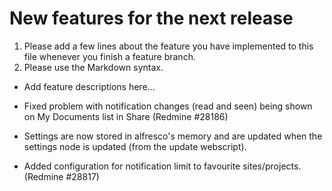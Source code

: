 # New features for the next release


1. Please add a few lines about the feature you have implemented to 
   this file whenever you finish a feature branch.
2. Please use the Markdown syntax.

* Add feature descriptions here...

* Fixed problem with notification changes (read and seen) being shown on My Documents list in Share (Redmine #28186) 

* Settings are now stored in alfresco's memory and are updated
  when the settings node is updated (from the update webscript).
  
* Added configuration for notification limit to favourite sites/projects. (Redmine #28817)
